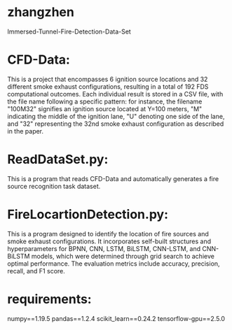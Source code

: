 # zhangzhen
Immersed-Tunnel-Fire-Detection-Data-Set
# CFD-Data: 
This is a project that encompasses 6 ignition source locations and 32 different smoke exhaust configurations, resulting in a total of 192 FDS computational outcomes. Each individual result is stored in a CSV file, with the file name following a specific pattern: for instance, the filename "100M32" signifies an ignition source located at Y=100 meters, "M" indicating the middle of the ignition lane, "U" denoting one side of the lane, and "32" representing the 32nd smoke exhaust configuration as described in the paper.
# ReadDataSet.py:
This is a program that reads CFD-Data and automatically generates a fire source recognition task dataset.
# FireLocartionDetection.py:
This is a program designed to identify the location of fire sources and smoke exhaust configurations. It incorporates self-built structures and hyperparameters for BPNN, CNN, LSTM, BiLSTM, CNN-LSTM, and CNN-BiLSTM models, which were determined through grid search to achieve optimal performance. The evaluation metrics include accuracy, precision, recall, and F1 score.
# requirements:
numpy==1.19.5
pandas==1.2.4
scikit_learn==0.24.2
tensorflow-gpu==2.5.0
